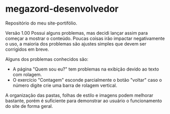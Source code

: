 # megazord-desenvolvedor

Repositório do meu site-portifólio.

Versão 1.00
Possui alguns problemas, mas decidi lançar assim para começar a mostrar o conteúdo.
Poucas coisas irão impactar negativamente o uso, a maioria dos problemas são ajustes simples que devem ser corrigidos em breve.

Alguns dos problemas conhecidos são:

- A página "Quem sou eu?" tem problemas na exibição devido ao texto com rolagem.
- O exercício "Contagem" esconde parcialmente o botão "voltar" caso o número digite crie uma barra de rolagem vertical.

A organização das pastas, folhas de estilo e imagens podem melhorar bastante, porém é suficiente para demonstrar ao usuário o funcionamento do site de forma geral.
